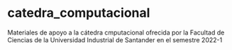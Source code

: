 # catedra_computacional
Materiales de apoyo a la cátedra cmputacional ofrecida por la Facultad de Ciencias de la Universidad Industrial de Santander en el semestre 2022-1
